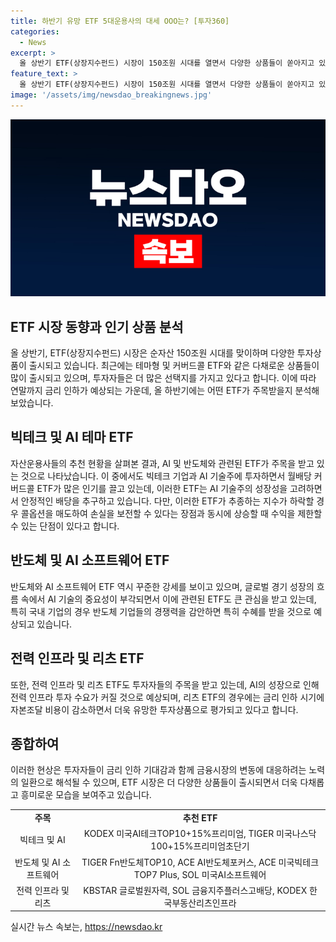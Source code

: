 ```yaml
---
title: 하반기 유망 ETF 5대운용사의 대세 OOO는? [투자360]
categories:
  - News
excerpt: >
  올 상반기 ETF(상장지수펀드) 시장이 150조원 시대를 열면서 다양한 상품들이 쏟아지고 있다. 연내 금리 인하 기대감이 높아지는 전망 속에 올 하반기에는 어떤 ETF가 각광받을지 관심이 쏠린다. 삼성, 미래에셋, KB, 한국투자, 신한 등 국내 5대 자산운용사는 빅테크 관련 ETF를 추천하고 있으며, AI와 함께 성장하는 반도체와 원자력에도 주목하고 있다. 배당을 챙길 수 있는 상품들도 다양하게 제시되고 있으며, AI와 관련된 기업들의 잠재적 성장 가능성에 대한 관심이 높아지고 있다.
feature_text: >
  올 상반기 ETF(상장지수펀드) 시장이 150조원 시대를 열면서 다양한 상품들이 쏟아지고 있다. 연내 금리 인하 기대감이 높아지는 전망 속에 올 하반기에는 어떤 ETF가 각광받을지 관심이 쏠린다. 삼성, 미래에셋, KB, 한국투자, 신한 등 국내 5대 자산운용사는 빅테크 관련 ETF를 추천하고 있으며, AI와 함께 성장하는 반도체와 원자력에도 주목하고 있다. 배당을 챙길 수 있는 상품들도 다양하게 제시되고 있으며, AI와 관련된 기업들의 잠재적 성장 가능성에 대한 관심이 높아지고 있다.
image: '/assets/img/newsdao_breakingnews.jpg'
---
```


<p><img src="/assets/img/newsdao_breakingnews.jpg" alt="implanttips 속보" /></p>

<h2 data-ke-size="size26">ETF 시장 동향과 인기 상품 분석</h2>

<p data-ke-size="size16">올 상반기, ETF(상장지수펀드) 시장은 순자산 150조원 시대를 맞이하며 다양한 투자상품이 출시되고 있습니다. 최근에는 테마형 및 커버드콜 ETF와 같은 다채로운 상품들이 많이 출시되고 있으며, 투자자들은 더 많은 선택지를 가지고 있다고 합니다. 이에 따라 연말까지 금리 인하가 예상되는 가운데, 올 하반기에는 어떤 ETF가 주목받을지 분석해보았습니다.</p>

<h2 data-ke-size="size24">빅테크 및 AI 테마 ETF</h2>

<p data-ke-size="size16">자산운용사들의 추천 현황을 살펴본 결과, AI 및 반도체와 관련된 ETF가 주목을 받고 있는 것으로 나타났습니다. 이 중에서도 빅테크 기업과 AI 기술주에 투자하면서 월배당 커버드콜 ETF가 많은 인기를 끌고 있는데, 이러한 ETF는 AI 기술주의 성장성을 고려하면서 안정적인 배당을 추구하고 있습니다. 다만, 이러한 ETF가 추종하는 지수가 하락할 경우 콜옵션을 매도하여 손실을 보전할 수 있다는 장점과 동시에 상승할 때 수익을 제한할 수 있는 단점이 있다고 합니다.</p>

<h2 data-ke-size="size24">반도체 및 AI 소프트웨어 ETF</h2>

<p data-ke-size="size16">반도체와 AI 소프트웨어 ETF 역시 꾸준한 강세를 보이고 있으며, 글로벌 경기 성장의 흐름 속에서 AI 기술의 중요성이 부각되면서 이에 관련된 ETF도 큰 관심을 받고 있는데, 특히 국내 기업의 경우 반도체 기업들의 경쟁력을 감안하면 특히 수혜를 받을 것으로 예상되고 있습니다.</p>

<h2 data-ke-size="size24">전력 인프라 및 리츠 ETF</h2>

<p data-ke-size="size16">또한, 전력 인프라 및 리츠 ETF도 투자자들의 주목을 받고 있는데, AI의 성장으로 인해 전력 인프라 투자 수요가 커질 것으로 예상되며, 리츠 ETF의 경우에는 금리 인하 시기에 자본조달 비용이 감소하면서 더욱 유망한 투자상품으로 평가되고 있다고 합니다.</p>

<h2 data-ke-size="size24">종합하여</h2>

<p data-ke-size="size16">이러한 현상은 투자자들이 금리 인하 기대감과 함께 금융시장의 변동에 대응하려는 노력의 일환으로 해석될 수 있으며, ETF 시장은 더 다양한 상품들이 출시되면서 더욱 다채롭고 흥미로운 모습을 보여주고 있습니다.</p>

<table>
    <tr>
        <td style="text-align: center; height: 17px;"><b>주목</b></td>
        <td style="text-align: center; height: 17px;"><b>추천 ETF</b></td>
    </tr>
    <tr>
        <td style="text-align: center; height: 17px;">빅테크 및 AI</td>
        <td style="text-align: center; height: 17px;">KODEX 미국AI테크TOP10+15%프리미엄, TIGER 미국나스닥100+15%프리미엄초단기</td>
    </tr>
    <tr>
        <td style="text-align: center; height: 17px;">반도체 및 AI 소프트웨어</td>
        <td style="text-align: center; height: 17px;">TIGER Fn반도체TOP10, ACE AI반도체포커스, ACE 미국빅테크TOP7 Plus, SOL 미국AI소프트웨어</td>
    </tr>
    <tr>
        <td style="text-align: center; height: 17px;">전력 인프라 및 리츠</td>
        <td style="text-align: center; height: 17px;">KBSTAR 글로벌원자력, SOL 금융지주플러스고배당, KODEX 한국부동산리츠인프라</td>
    </tr>
</table>
실시간 뉴스 속보는, <a href="https://newsdao.kr" rel="dofollow">https://newsdao.kr</a>


